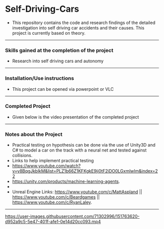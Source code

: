 # Self-Driving-Cars

- This repository contains the code and research findings of the detailed investigation into self driving car accidents and their causes. This project is currently based on theory.

---
### Skills gained at the completion of the project
- Research into self driving cars and autonomy
---
### Installation/Use instructions
-   This project can be opened via powerpoint or VLC
---
### Completed Project
- Given below is the video presentation of the completed project

---
### Notes about the Project
- Practical testing on hypothesis can be done via the use of Unity3D and C# to model a car on the track with a neural net and tested against collisions.
- Links to help implement practical testing  
- https://www.youtube.com/watch?v=y8BqgJkblkM&list=PLZ1b66Z1KFKgkE9ji0tF2iDO0LGxmlwIm&index=22  
- https://unity.com/products/machine-learning-agents.  
- 
- Unreal Engine Links: https://www.youtube.com/c/MattAspland || https://www.youtube.com/c/Beardgames || https://www.youtube.com/c/RyanLaley.  
---

https://user-images.githubusercontent.com/71302996/151763620-d952a9c5-5e47-401f-afe1-0e14d20cc093.mp4


